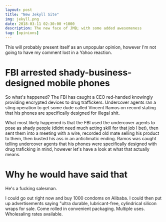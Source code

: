 ```yaml
---
layout: post
title: "New Jekyll Site"
img: jekyll.png
date: 2018-03-11 02:30:00 +1000
description: The new face of JMB; with some added awesomeness
tag: [opinions]
---
```


This will probably present itself as an unpopular opinion, however I'm not going to have my comment lost in a Yahoo reaction.

# FBI arrested shady-business-designed mobile phones

So what's happened? The FBI has caught a CEO red-handed knowingly providing encrypted devices to drug traffickers. Undercover agents ran a sting operation to get some dude called Vincent Ramos on record stating that his phones are specifically designed for illegal shit.

What most likely happened is that the FBI used the undercover agents to pose as shady people (didnt need much acting skill for that job I bet), then sent them into a meeting with a wire, recorded old mate selling his product to them, then busted his ass in an anticlimatic ending. Ramos was caught telling undercover agents that his phones were specifically designed with drug traficking in mind, however let's have a look at what that actually means.

# Why he would have said that

He's a fucking salesman.

I could go out right now and buy 1000 condoms on Alibaba. I could then put up advertisements saying "ultra durable, lubricant-free, cylindrical silicon wraps for sale. Come rolled in convenient packaging. Multiple uses. Wholesaling rates available.
